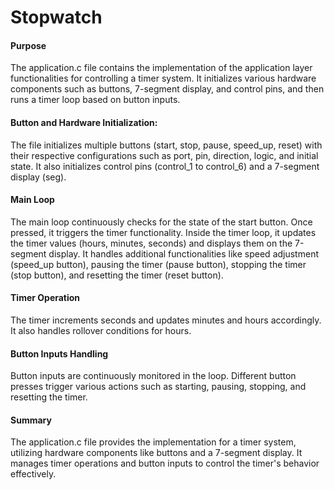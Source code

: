 # Stopwatch

#### Purpose
The application.c file contains the implementation of the application layer functionalities for controlling a timer system. It initializes various hardware components such as buttons, 7-segment display, and control pins, and then runs a timer loop based on button inputs.

#### Button and Hardware Initialization:
The file initializes multiple buttons (start, stop, pause, speed_up, reset) with their respective configurations such as port, pin, direction, logic, and initial state.
It also initializes control pins (control_1 to control_6) and a 7-segment display (seg).

#### Main Loop
The main loop continuously checks for the state of the start button. Once pressed, it triggers the timer functionality.
Inside the timer loop, it updates the timer values (hours, minutes, seconds) and displays them on the 7-segment display.
It handles additional functionalities like speed adjustment (speed_up button), pausing the timer (pause button), stopping the timer (stop button), and resetting the timer (reset button).

#### Timer Operation
The timer increments seconds and updates minutes and hours accordingly. It also handles rollover conditions for hours.

#### Button Inputs Handling
Button inputs are continuously monitored in the loop. Different button presses trigger various actions such as starting, pausing, stopping, and resetting the timer.

#### Summary
The application.c file provides the implementation for a timer system, utilizing hardware components like buttons and a 7-segment display. It manages timer operations and button inputs to control the timer's behavior effectively.
